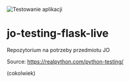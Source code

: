 ![Testowanie aplikacji](https://github.com/0xDFDFDFDF/jo-testing-flask-live/workflows/Testowanie%20aplikacji/badge.svg)

# jo-testing-flask-live
Repozytorium na potrzeby przedmiotu JO

Source: https://realpython.com/python-testing/

(cokolwiek)
